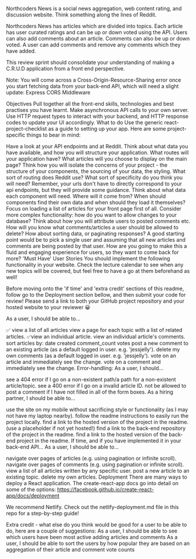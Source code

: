 Northcoders News is a social news aggregation, web content rating, and discussion website. Think something along the lines of Reddit.

Northcoders News has articles which are divided into topics. Each article has user curated ratings and can be up or down voted using the API. Users can also add comments about an article. Comments can also be up or down voted. A user can add comments and remove any comments which they have added.

This review sprint should consolidate your understanding of making a C.R.U.D application from a front end perspective.

Note: You will come across a Cross-Origin-Resource-Sharing error once you start fetching data from your back-end API, which will need a slight update: Express CORS Middleware

Objectives
Pull together all the front-end skills, technologies and best practises you have learnt.
Make asynchronous API calls to your own server.
Use HTTP request types to interact with your backend, and HTTP response codes to update your UI accordingly.
What to do
Use the generic react-project-checklist as a guide to setting up your app. Here are some project-specific things to bear in mind:

Have a look at your API endpoints and at Reddit. Think about what data you have available, and how you will structure your application. What routes will your application have? What articles will you choose to display on the main page?
Think how you will isolate the concerns of your project - the structure of your components, the sourcing of your data, the styling.
What sort of routing does Reddit use? What sort of specificity do you think you will need? Remember, your urls don't have to directly correspond to your api endpoints, but they will provide some guidance.
Think about what data each component will need. Where will it come from? When should components find their own data and when should they load it themselves? Focus on loading a list of articles for your front page first of all.
Consider more complex functionality: how do you want to allow changes to your database? Think about how you will attribute users to posted comments etc. How will you know what comments/articles a user should be allowed to delete? How about sorting data, or paginating responses? A good starting point would be to pick a single user and assuming that all new articles and comments are being posted by that user.
How are you going to make this a fluid and engaging experience for users, so they want to come back for more?
'Must Have' User Stories
You should implement the following functionality in your website. Check the lecture calendar to see when any new topics will be covered, but feel free to have a go at them beforehand as well!

Before moving onto the 'if time' and 'extra credit' sections of this readme, follow go to the Deployment section bellow, and then submit your code for review! Please send a link to both your GitHub project repository and your hosted website to your reviewer 😀

As a user, I should be able to...

✅ view a list of all articles
view a page for each topic with a list of related articles.
✅view an individual article.
view an individual article's comments.
sort articles by:
date created
comment_count
votes
post a new comment to an existing article (as a default logged in user. e.g. 'jessjelly').
delete my own comments (as a default logged in user. e.g. 'jessjelly').
vote on an article and immediately see the change.
vote on a comment and immediately see the change.
Error-handling: As a user, I should...

see a 404 error if I go on a non-existent path/a path for a non-existent article/topic.
see a 400 error if I go on a invalid article ID.
not be allowed to post a comment if I have not filled in all of the form boxes.
As a hiring partner, I should be able to...

use the site on my mobile without sacrificing style or functionality (as I may not have my laptop nearby).
follow the readme instructions to easily run the project locally.
find a link to the hosted version of the project in the readme. (use a placeholder if not yet hosted!)
find a link to the back-end repository of the project in the readme.
find a link to the hosted version of the back-end project in the readme.
If time, and if you have implemented it in your back-end API...
As a user, I should be able to...

navigate over pages of articles (e.g. using pagination or infinite scroll).
navigate over pages of comments (e.g. using pagination or infinite scroll).
view a list of all articles written by any specific user.
post a new article to an existing topic.
delete my own articles.
Deployment
There are many ways to deploy a React application. The create-react-app docs go into detail on some of the options: https://facebook.github.io/create-react-app/docs/deployment

We recommend Netlify. Check out the netlify-deployment.md file in this repo for a step-by-step guide!

Extra credit - what else do you think would be good for a user to be able to do, here are a couple of suggestions:
As a user, I should be able to see which users have been most active adding articles and comments
As a user, I should be able to sort the users by how popular they are based on an aggregation of their article and comment vote counts
